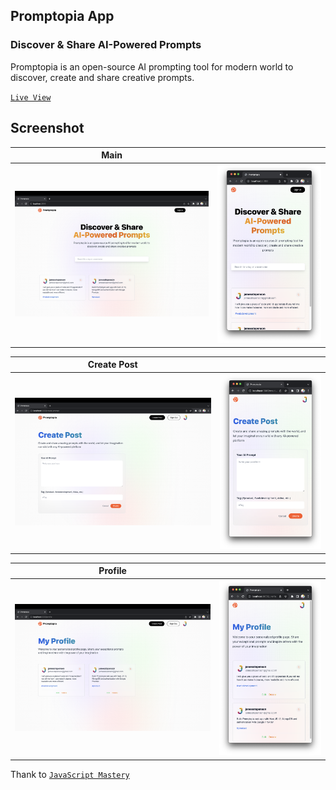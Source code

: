 ## Promptopia App

### Discover & Share AI-Powered Prompts

Promptopia is an open-source AI prompting tool for modern world to discover, create and share creative prompts.

[`Live View`]()

## Screenshot

|               Main               |                                         |
| :------------------------------: | :-------------------------------------: |
| ![](/screenshot/main-screen.png) | ![](/screenshot/mobile-main-screen.png) |

|           Create Post            |                                         |
| :------------------------------: | :-------------------------------------: |
| ![](/screenshot/create-post.png) | ![](/screenshot/mobile-create-post.png) |

|           Profile            |                                     |
| :--------------------------: | :---------------------------------: |
| ![](/screenshot/profile.png) | ![](/screenshot/mobile-profile.png) |

Thank to [`JavaScript Mastery`](https://www.youtube.com/watch?v=wm5gMKuwSYk&t=1712s)
